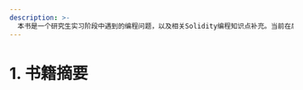 ```yaml
---
description: >-
  本书是一个研究生实习阶段中遇到的编程问题，以及相关Solidity编程知识点补充。当前在后面的开发成长过程中将会对其进行补充。本书，本作者的成长秉承奋斗不息，学习不止的目的，将会在书籍中贡献相应的使用编程技巧，也非常欢迎各位大佬的指点。联系方式：yuanshanhshan33521@gmail.com
---
```


# 1. 书籍摘要

